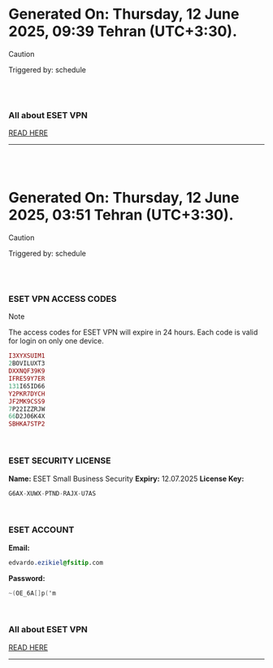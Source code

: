 # Generated On: Thursday, 12 June 2025, 09:39 Tehran (UTC+3:30).

> [!CAUTION]
> Triggered by: schedule

<br><br>

### All about ESET VPN

[READ HERE](https://t.me/F_NiREvil/2113)

---

<br><br>

# Generated On: Thursday, 12 June 2025, 03:51 Tehran (UTC+3:30).

> [!CAUTION]
> Triggered by: schedule

<br><br>

### ESET VPN ACCESS CODES

> [!NOTE]
> The access codes for ESET VPN will expire in 24 hours.
> Each code is valid for login on only one device.

```ruby
I3XYXSUIM1
2BOVILUXT3
DXXNQF39K9
IFRE59Y7ER
131I65ID66
Y2PKR7DYCH
JF2MK9CSS9
7P22IZZRJW
66D2J06K4X
SBHKA7STP2
```

<br>

### ESET SECURITY LICENSE

**Name:** ESET Small Business Security
**Expiry:** 12.07.2025
**License Key:**

```POV-Ray SDL
G6AX-XUWX-PTND-RAJX-U7AS
```

<br>

### ESET ACCOUNT

**Email:**

```CSS
edvardo.ezikiel@fsitip.com
```

**Password:**

```POV-Ray SDL
~(OE_6A[]p('m
```

<br>

### All about ESET VPN

[READ HERE](https://t.me/F_NiREvil/2113)

---

<br><br>

